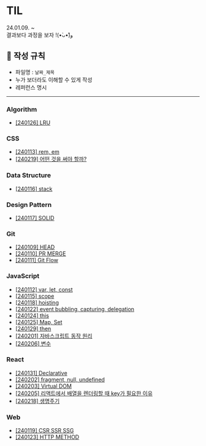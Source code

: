# TIL
24.01.09. ~ <br>
결과보다 과정을 보자 !(•̀ᴗ•́)و̑ 



## 📌 작성 규칙

- 파일명 : `날짜_제목`
- 누가 보더라도 이해할 수 있게 작성
- 레퍼런스 명시

-----
### Algorithm
- [[240126] LRU](https://github.com/innerstella/TIL/blob/main/Algorithm/240126_LRU.md)

### CSS
- [[240113] rem, em](https://github.com/innerstella/TIL/blob/main/CSS/240113_CSS_rem_em.md)
- [[240219] 어떤 것을 써야 할까?](https://github.com/innerstella/TIL/blob/main/CSS/240219_%EC%96%B4%EB%96%A4%EA%B1%B8%EC%8D%A8%EC%95%BC%ED%95%A0%EA%B9%8C.md)

### Data Structure
- [[240116] stack](https://github.com/innerstella/TIL/blob/main/DataStructure/240116_stack.md)

### Design Pattern
- [[240117] SOLID](https://github.com/innerstella/TIL/blob/main/DesignPattern/240117_SOLID.md)

### Git
- [[240109] HEAD](https://github.com/innerstella/TIL/blob/main/Git/240109_Git_HEAD.md)
- [[240110] PR MERGE](https://github.com/innerstella/TIL/blob/main/Git/240110_Git_PR_MERGE.md)
- [[240111] Git Flow](https://github.com/innerstella/TIL/blob/main/Git/240111_Git_Git_Flow.md)

### JavaScript
- [[240112] var, let, const](https://github.com/innerstella/TIL/blob/main/JavaScript/240112_var_let_const.md)
- [[240115] scope](https://github.com/innerstella/TIL/blob/main/JavaScript/240115_scope.md)
- [[240118] hoisting](https://github.com/innerstella/TIL/blob/main/JavaScript/240118_hoisting.md)
- [[240122] event bubbling, capturing, delegation](https://github.com/innerstella/TIL/blob/main/JavaScript/240122_event_bubbling_capturing.md)
- [[240124] this](https://github.com/innerstella/TIL/blob/main/JavaScript/240124_this.md)
- [[240125] Map, Set](https://github.com/innerstella/TIL/blob/main/JavaScript/240125_map_set.md)
- [[240129] then](https://github.com/innerstella/TIL/blob/main/JavaScript/240129_then.md)
- [[240201] 자바스크립트 동작 원리](https://github.com/innerstella/TIL/blob/main/JavaScript/240201_eventloop.md)
- [[240206] 변수](https://github.com/innerstella/TIL/blob/main/JavaScript/240206_variable.md)

### React
- [[240131] Declarative](https://github.com/innerstella/TIL/blob/main/React/240131_declarative.md)
- [[240202] fragment, null, undefined](https://github.com/innerstella/TIL/blob/main/React/240202_fragment_null.md)
- [[240203] Virtual DOM](https://github.com/innerstella/TIL/blob/main/React/240203_virtual_dom.md)
- [[240205] 리액트에서 배열을 렌더링할 때 key가 필요한 이유](https://github.com/innerstella/TIL/blob/main/React/240205_list_key.md)
- [[240218] 생명주기](https://github.com/innerstella/TIL/blob/main/React/240218_life_cycle.md)

### Web
- [[240119] CSR SSR SSG](https://github.com/innerstella/TIL/blob/main/Web/240119_CSR_SSR_SSG.md)
- [[240123] HTTP METHOD](https://github.com/innerstella/TIL/blob/main/Web/240123_http_method.md)
